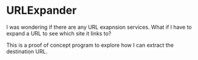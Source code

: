 # URLExpander

I was wondering if there are any URL exapnsion services. What if I have to expand a URL to see which site it links to?

This is a proof of concept program to explore how I can extract the destination URL.
